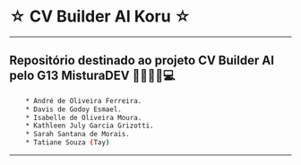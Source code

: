 # ☆ CV Builder AI Koru ☆

---

## Repositório destinado ao projeto CV Builder AI pelo G13 MisturaDEV 👩🏽‍💻👾💻
```bash
    * André de Oliveira Ferreira. 
    * Davis de Godoy Esmael.
    * Isabelle de Oliveira Moura.
    * Kathleen July Garcia Grizotti.   
    * Sarah Santana de Morais.
    * Tatiane Souza (Tay)   
```

---
